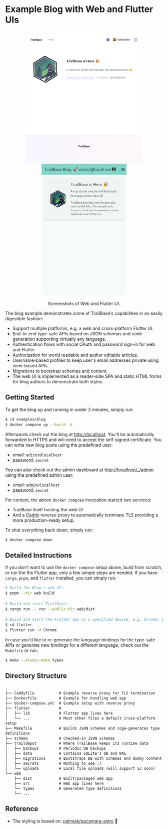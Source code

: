 # Example Blog with Web and Flutter UIs

<p align="center">
  <picture align="center">
    <img
      height="420"
      src="screenshots/screenshot_web.png"
      alt="Screenshot Web"
    />
  </picture>

  <picture align="center">
    <img
      height="420"
      src="screenshots/screenshot_flutter.png"
      alt="Screenshot Flutter"
    />
  </picture>
</p>

<p align="center">
  Screenshots of Web and Flutter UI.
</p>

The blog example demonstrates some of TrailBase's capabilities in an easily
digestible fashion:

* Support multiple platforms, e.g. a web and cross-platform Flutter UI.
* End-to-end type-safe APIs based on JSON schemas and code-generation
  supporting virtually any language.
* Authentication flows with social OAuth and password sign-in for web and Flutter.
* Authorization for world readable and author editable articles.
* Username-based profiles to keep user's email addresses private using view-based APIs.
* Migrations to bootstrap schemas and content.
* The web UI is implemented as a reader-side SPA and static HTML forms for blog
  authors to demonstrate both styles.

## Getting Started

To get the blog up and running in under 2 minutes, simply run:

```bash
$ cd examples/blog
$ docker compose up --build -d
```

Afterwards check out the blog at [http://localhost](http://localhost). You'll
be automatically forwarded to HTTPS and will need to accept the self-signed
certificate.
You can write new blog posts using the predefined user:

  * email: `editor@localhost`
  * password: `secret`

You can also check out the admin dashboard at
[http://localhost/_/admin](http://localhost/_/admin) using the predefined
admin user:

  * email: `admin@localhost`
  * password: `secret`

For context, the above `docker compose` invocation started two services:

 * TrailBase itself hosting the web UI
 * And a [Caddy](https://github.com/caddyserver/caddy) reverse-proxy to
   automatically terminate TLS providing a more production-ready setup.

To shut everything back down, simply run:

```bash
$ docker compose down
```

## Detailed Instructions

If you don't want to use the `docker compose` setup above, build from scratch, or
run the the Flutter app, only a few simple steps are needed.
If you have `cargo`, `pnpm`, and `flutter` installed, you can simply run:

```bash
# Build the Blog's web UI:
$ pnpm --dir web build

# Build and start TrailBase:
$ cargo run -- run --public-dir web/dist

# Build and start the Flutter app on a specified device, e.g. Chrome, Linux, Emulator.
$ cd flutter
$ flutter run -d Chrome
```

In case you'd like to re-generate the language bindings for the type-safe APIs
or generate new bindings for a different language, check out the `Makefile` or
run:

```bash
$ make --always-make types
```

## Directory Structure

```
.
├── Caddyfile           # Example reverse proxy for TLS termination
├── Dockerfile          # Example for bundling web app
├── docker-compose.yml  # Example setup with reverse proxy
├── flutter             #
│   ├── lib             # Flutter app lives here
│   └── ...             # Most other files a default cross-platform setup
├── Makefile            # Builds JSON schemas and coge-generates type definitions
├── schema              # Checked-in JSON schemas
├── traildepot          # Where TrailBase keeps its runtime data
│   ├── backups         # Periodic DB backups
│   ├── data            # Contains SQLite's DB and WAL
│   ├── migrations      # Bootstraps DB with schemas and dummy content
│   ├── secrets         # Nothing to see :)
│   └── uploads         # Local file uploads (will support S3 soon)
└── web
    ├── dist            # Built/packaged web app
    ├── src             # Web app lives here
    └── types           # Generated type definitions
    └── ...
```

## Reference

* The styling is based on: [palmiak/pacamara-astro](https://github.com/palmiak/pacamara-astro) 🙏
